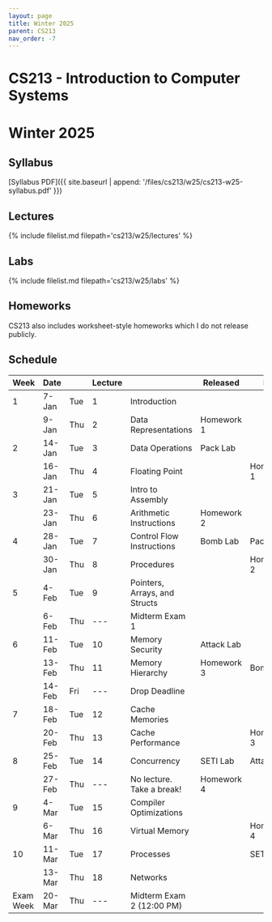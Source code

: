 ```yaml
---
layout: page
title: Winter 2025
parent: CS213
nav_order: -7
---
```


# CS213 - Introduction to Computer Systems
# Winter 2025

## Syllabus

[Syllabus PDF]({{ site.baseurl | append: '/files/cs213/w25/cs213-w25-syllabus.pdf' }})

## Lectures

{% include filelist.md filepath='cs213/w25/lectures' %}

## Labs

{% include filelist.md filepath='cs213/w25/labs' %}

## Homeworks

CS213 also includes worksheet-style homeworks which I do not release publicly.

## Schedule

| Week      | Date   |     | Lecture |                               | Released   | Due        |
| --------- | ------ | --- | ------- | ----------------------------- | ---------- | ---------- |
| 1         | 7-Jan  | Tue | 1       | Introduction                  |            |            |
|           | 9-Jan  | Thu | 2       | Data Representations          | Homework 1 |            |
| 2         | 14-Jan | Tue | 3       | Data Operations               | Pack Lab   |            |
|           | 16-Jan | Thu | 4       | Floating Point                |            | Homework 1 |
| 3         | 21-Jan | Tue | 5       | Intro to Assembly             |            |            |
|           | 23-Jan | Thu | 6       | Arithmetic Instructions       | Homework 2 |            |
| 4         | 28-Jan | Tue | 7       | Control Flow Instructions     | Bomb Lab   | Pack Lab   |
|           | 30-Jan | Thu | 8       | Procedures                    |            | Homework 2 |
| 5         | 4-Feb  | Tue | 9       | Pointers, Arrays, and Structs |            |            |
|           | 6-Feb  | Thu | \---    | Midterm Exam 1                |            |            |
| 6         | 11-Feb | Tue | 10      | Memory Security               | Attack Lab |            |
|           | 13-Feb | Thu | 11      | Memory Hierarchy              | Homework 3 | Bomb Lab   |
|           | 14-Feb | Fri | \---    | Drop Deadline                 |            |            |
| 7         | 18-Feb | Tue | 12      | Cache Memories                |            |            |
|           | 20-Feb | Thu | 13      | Cache Performance             |            | Homework 3 |
| 8         | 25-Feb | Tue | 14      | Concurrency                   | SETI Lab   | Attack Lab |
|           | 27-Feb | Thu | \---    | No lecture. Take a break!     | Homework 4 |            |
| 9         | 4-Mar  | Tue | 15      | Compiler Optimizations        |            |            |
|           | 6-Mar  | Thu | 16      | Virtual Memory                |            | Homework 4 |
| 10        | 11-Mar | Tue | 17      | Processes                     |            | SETI Lab   |
|           | 13-Mar | Thu | 18      | Networks                      |            |            |
| Exam Week | 20-Mar | Thu | \---    | Midterm Exam 2 (12:00 PM)     |            |            |

